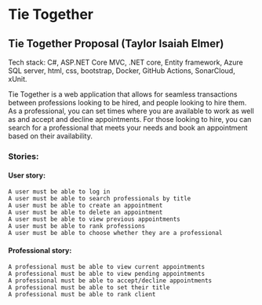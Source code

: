 # Tie Together

## Tie Together Proposal (Taylor Isaiah Elmer)
Tech stack: C#, ASP.NET Core MVC, .NET core, Entity framework, Azure SQL server, html, css, bootstrap, Docker, GitHub Actions, SonarCloud, xUnit.

Tie Together is a web application that allows for seamless transactions
between professions looking to be hired, and people looking to hire them. As a professional,
you can set times where you are available to work as well as and accept and decline appointments. For those looking to hire, you can search for a professional that meets your needs and book an appointment based on their availability.

### Stories:

#### User story:
	A user must be able to log in
	A user must be able to search professionals by title
	A user must be able to create an appointment
	A user must be able to delete an appointment
	A user must be able to view previous appointments
	A user must be able to rank professions
	A user must be able to choose whether they are a professional

#### Professional story:
	A professional must be able to view current appointments
	A professional must be able to view pending appointments
	A professional must be able to accept/decline appointments
	A professional must be able to set their title
	A professional must be able to rank client
